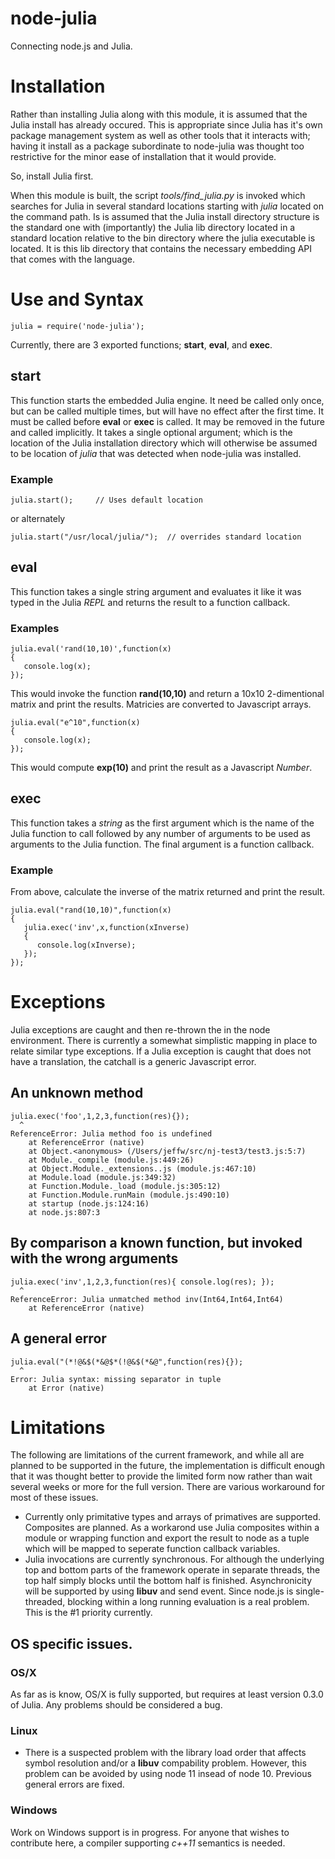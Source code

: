 node-julia
==========

Connecting node.js and Julia.

# Installation

Rather than installing Julia along with this module, it is assumed that
the Julia install has already occured.  This is appropriate since Julia
has it's own package management system as well as other tools that it
interacts with; having it install as a package subordinate to node-julia
was thought too restrictive for the minor ease of installation that 
it would provide.

So, install Julia first.

When this module is built, the script *tools/find_julia.py* is invoked which
searches for Julia in several standard locations starting with *julia*
located on the command path.  Is is assumed that the Julia install directory
structure is the standard one with (importantly) the Julia lib directory
located in a standard location relative to the bin directory where the
julia executable is located. It is this lib directory that contains the
necessary embedding API that comes with the language.

# Use and Syntax

    julia = require('node-julia');

Currently, there are 3 exported functions; **start**, **eval**, and **exec**.  

## start

This function starts the embedded Julia engine.  It need be called only once,
but can be called multiple times, but will have no effect after the first time.
It must be called before **eval** or **exec** is called.  It may be removed
in the future and called implicitly.  It takes a single optional argument;
which is the location of the Julia installation directory which will otherwise
be assumed to be location of *julia* that was detected when node-julia was
installed.

### Example

    julia.start();     // Uses default location

or alternately

    julia.start("/usr/local/julia/");  // overrides standard location

## eval

This function takes a single string argument and evaluates it like it was typed
in the Julia *REPL* and returns the result to a function callback.

### Examples

    julia.eval('rand(10,10)',function(x) 
    {
       console.log(x);
    });

This would invoke the function **rand(10,10)** and return a 10x10 2-dimentional
matrix and print the results.  Matricies are converted to Javascript arrays.

    julia.eval("e^10",function(x)
    {
       console.log(x);
    });

This would compute **exp(10)** and print the result as a Javascript *Number*.

## exec

This function takes a *string* as the first argument which is the name of
the Julia function to call followed by any number of arguments to be used as arguments
to the Julia function.  The final argument is a function callback.

### Example

From above, calculate the inverse of the matrix returned and print the result.

    julia.eval("rand(10,10)",function(x)   
    {
       julia.exec('inv',x,function(xInverse)
       {
          console.log(xInverse);
       });
    });

# Exceptions

Julia exceptions are caught and then re-thrown the in the node environment.  There
is currently a somewhat simplistic mapping in place to relate similar type exceptions.
If a Julia exception is caught that does not have a translation, the catchall is a 
generic Javascript error.

## An unknown method

    julia.exec('foo',1,2,3,function(res){});
      ^
    ReferenceError: Julia method foo is undefined
        at ReferenceError (native)
        at Object.<anonymous> (/Users/jeffw/src/nj-test3/test3.js:5:7)
        at Module._compile (module.js:449:26)
        at Object.Module._extensions..js (module.js:467:10)
        at Module.load (module.js:349:32)
        at Function.Module._load (module.js:305:12)
        at Function.Module.runMain (module.js:490:10)
        at startup (node.js:124:16)
        at node.js:807:3

## By comparison a known function, but invoked with the wrong arguments

    julia.exec('inv',1,2,3,function(res){ console.log(res); });
      ^
    ReferenceError: Julia unmatched method inv(Int64,Int64,Int64)
        at ReferenceError (native)

## A general error

    julia.eval("(*!@&$(*&@$*(!@&$(*&@",function(res){});
      ^
    Error: Julia syntax: missing separator in tuple
        at Error (native)

# Limitations

The following are limitations of the current framework, and while all are planned to
be supported in the future, the implementation is difficult enough that it was thought
better to provide the limited form now rather than wait several weeks or more for the
full version.  There are various workaround for most of these issues.

* Currently only primitative types and arrays of primatives are supported.  Composites
are planned.  As a workarond use Julia composites within a module or wrapping function
and export the result to node as a tuple which will be mapped to seperate
function callback variables.
* Julia invocations are currently synchronous.  For although the underlying top and 
bottom parts of the framework operate in separate threads, the top half simply blocks
until the bottom half is finished.  Asynchronicity will be supported by using **libuv**
and send event.  Since node.js is single-threaded, blocking within a long running evaluation
is a real problem.  This is the #1 priority currently.

## OS specific issues.

### OS/X
As far as is know, OS/X is fully supported, but requires at least version 0.3.0 of Julia.
Any problems should be considered a bug.

### Linux
* There is a suspected problem with the library load order that affects symbol resolution
and/or a **libuv** compability problem.  However, this problem can be avoided by using
node 11 insead of node 10.  Previous general errors are fixed.

### Windows
Work on Windows support is in progress.  For anyone that wishes to contribute here,
a compiler supporting *c++11* semantics is needed.
